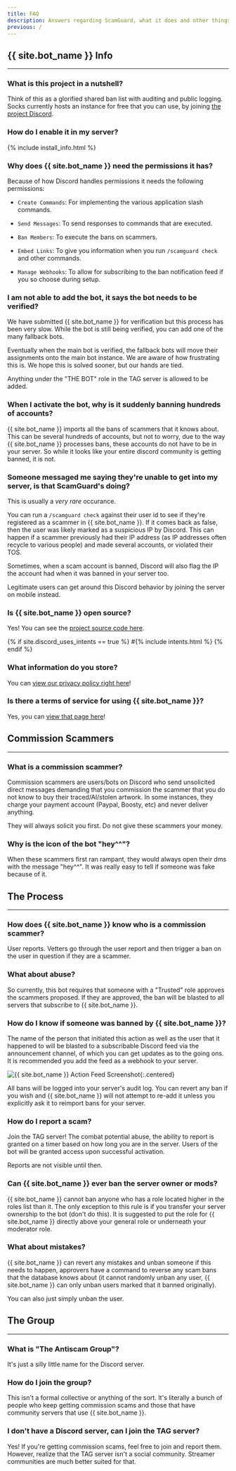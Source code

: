 ```yaml
---
title: FAQ
description: Answers regarding ScamGuard, what it does and other things!
previous: /
---
```


## {{ site.bot_name }} Info

---

### What is this project in a nutshell?

Think of this as a glorified shared ban list with auditing and public logging. Socks currently hosts an instance for free that you can use, by joining [the project Discord](/discord).

### How do I enable it in my server?

{% include install_info.html %}

### Why does {{ site.bot_name }} need the permissions it has?

Because of how Discord handles permissions it needs the following permissions:

* `Create Commands`: For implementing the various application slash commands.

* `Send Messages`: To send responses to commands that are executed.

* `Ban Members`: To execute the bans on scammers.

* `Embed Links`: To give you information when you run `/scamguard check` and other commands.

* `Manage Webhooks`: To allow for subscribing to the ban notification feed if you so choose during setup.

### I am not able to add the bot, it says the bot needs to be verified?

We have submitted {{ site.bot_name }} for verification but this process has been very slow. While the bot is still being verified, you can add one of the many fallback bots.

Eventually when the main bot is verified, the fallback bots will move their assignments onto the main bot instance. We are aware of how frustrating this is. We hope this is solved sooner, but our hands are tied.

Anything under the "THE BOT" role in the TAG server is allowed to be added.

### When I activate the bot, why is it suddenly banning hundreds of accounts?

{{ site.bot_name }} imports all the bans of scammers that it knows about. This can be several hundreds of accounts, but not to worry, due to the way {{ site.bot_name }} processes bans, these accounts do not have to be in your server. So while it looks like your entire discord community is getting banned, it is not.

### Someone messaged me saying they're unable to get into my server, is that ScamGuard's doing?

This is usually a _very rare_ occurance.

You can run a `/scamguard check` against their user id to see if they're registered as a scammer in {{ site.bot_name }}. If it comes back as false, then the user was likely marked as a suspicious IP by Discord.
This can happen if a scammer previously had their IP address (as IP addresses often recycle to various people) and made several accounts, or violated their TOS.

Sometimes, when a scam account is banned, Discord will also flag the IP the account had when it was banned in your server too.

Legitimate users can get around this Discord behavior by joining the server on mobile instead.

### Is {{ site.bot_name }} open source?

Yes! You can see the [project source code here](https://github.com/SocksTheWolf/AntiScamBot).

{% if site.discord_uses_intents == true %}
#{% include intents.html %}
{% endif %}

### What information do you store?

You can [view our privacy policy right here](/privacy)!

### Is there a terms of service for using {{ site.bot_name }}?

Yes, you can [view that page here](/terms)!

## Commission Scammers

---

### What is a commission scammer?

Commission scammers are users/bots on Discord who send unsolicited direct messages demanding that you commission the scammer that you do not know to buy their traced/AI/stolen artwork. In some instances, they charge your payment account (Paypal, Boosty, etc) and never deliver anything.

They will always solicit you first. Do not give these scammers your money.

### Why is the icon of the bot "hey^^"?

When these scammers first ran rampant, they would always open their dms with the message "hey^^". It was really easy to tell if someone was fake because of it.

## The Process

---

### How does {{ site.bot_name }} know who is a commission scammer?

User reports. Vetters go through the user report and then trigger a ban on the user in question if they are a scammer.

### What about abuse?

So currently, this bot requires that someone with a "Trusted" role approves the scammers proposed. If they are approved, the ban will be blasted to all servers that subscribe to {{ site.bot_name }}.

### How do I know if someone was banned by {{ site.bot_name }}?

The name of the person that initiated this action as well as the user that it happened to will be blasted to a subscribable Discord feed via the announcement channel, of which you can get updates as to the going ons. It is recommended you add the feed as a webhook to your server.

![{{ site.bot_name }} Action Feed Screenshot](/assets/botbanchannel.png){:.centered}

All bans will be logged into your server's audit log. You can revert any ban if you wish and {{ site.bot_name }} will not attempt to re-add it unless you explicitly ask it to reimport bans for your server.

### How do I report a scam?

Join the TAG server! The combat potential abuse, the ability to report is granted on a timer based on how long you are in the server. Users of the bot will be granted access upon successful activation.

Reports are not visible until then.

### Can {{ site.bot_name }} ever ban the server owner or mods?

{{ site.bot_name }} cannot ban anyone who has a role located higher in the roles list than it. The only exception to this rule is if you transfer your server ownership to the bot (don't do this). It is suggested to put the role for {{ site.bot_name }} directly above your general role or underneath your moderator role.

### What about mistakes?

{{ site.bot_name }} can revert any mistakes and unban someone if this needs to happen, approvers have a command to reverse any scam bans that the database knows about (it cannot randomly unban any user, {{ site.bot_name }} can only unban users marked that it banned originally).

You can also just simply unban the user.

## The Group

---

### What is "The Antiscam Group"?

It's just a silly little name for the Discord server.

### How do I join the group?

This isn't a formal collective or anything of the sort. It's literally a bunch of people who keep getting commission scams and those that have community servers that use {{ site.bot_name }}.

### I don't have a Discord server, can I join the TAG server?

Yes! If you're getting commission scams, feel free to join and report them. However, realize that the TAG server isn't a social community. Streamer communities are much better suited for that.
